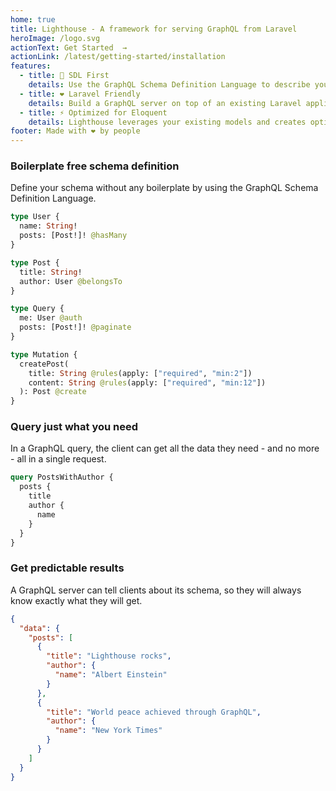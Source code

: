 ```yaml
---
home: true
title: Lighthouse - A framework for serving GraphQL from Laravel
heroImage: /logo.svg
actionText: Get Started  →
actionLink: /latest/getting-started/installation
features:
  - title: 📜 SDL First
    details: Use the GraphQL Schema Definition Language to describe your data and add functionality through server-side directives.
  - title: ❤ Laravel Friendly
    details: Build a GraphQL server on top of an existing Laravel application. Maximize code reuse and work with concepts you already know.
  - title: ⚡ Optimized for Eloquent
    details: Lighthouse leverages your existing models and creates optimized database queries out of the box.
footer: Made with ❤ by people
---
```


### Boilerplate free schema definition

Define your schema without any boilerplate by using the GraphQL Schema Definition Language.

```graphql
type User {
  name: String!
  posts: [Post!]! @hasMany
}

type Post {
  title: String!
  author: User @belongsTo
}

type Query {
  me: User @auth
  posts: [Post!]! @paginate
}

type Mutation {
  createPost(
    title: String @rules(apply: ["required", "min:2"])
    content: String @rules(apply: ["required", "min:12"])
  ): Post @create
}
```

### Query just what you need

In a GraphQL query, the client can get all the data they need - and no more -
all in a single request.

```graphql
query PostsWithAuthor {
  posts {
    title
    author {
      name
    }
  }
}
```

### Get predictable results

A GraphQL server can tell clients about its schema, so they will always
know exactly what they will get.

```json
{
  "data": {
    "posts": [
      {
        "title": "Lighthouse rocks",
        "author": {
          "name": "Albert Einstein"
        }
      },
      {
        "title": "World peace achieved through GraphQL",
        "author": {
          "name": "New York Times"
        }
      }
    ]
  }
}
```
